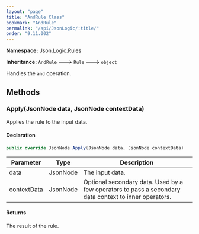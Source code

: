 ```yaml
---
layout: "page"
title: "AndRule Class"
bookmark: "AndRule"
permalink: "/api/JsonLogic/:title/"
order: "9.11.002"
---
```

**Namespace:** Json.Logic.Rules

**Inheritance:**
`AndRule`
 🡒 
`Rule`
 🡒 
`object`

Handles the `and` operation.

## Methods

### Apply(JsonNode data, JsonNode contextData)

Applies the rule to the input data.

#### Declaration

```c#
public override JsonNode Apply(JsonNode data, JsonNode contextData)
```

| Parameter | Type | Description |
|---|---|---|
| data | JsonNode | The input data. |
| contextData | JsonNode | Optional secondary data.  Used by a few operators to pass a secondary<br>    data context to inner operators. |


#### Returns

The result of the rule.

